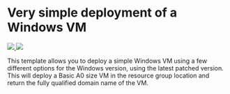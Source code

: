 # Very simple deployment of a Windows VM

<a href="https://portal.azure.com/#create/Microsoft.Template/uri/https%3A%2F%2Fgithub.com%2Fishtein%2Fazure-public%2Fedit%2Fmaster%2F101-vm-simple-windows%2Fazuredeploy.json" target="_blank">
    <img src="http://azuredeploy.net/deploybutton.png"/>
</a>
<a href="http://armviz.io/#/?load=https%3A%2F%2Fgithub.com%2Fishtein%2Fazure-public%2Fedit%2Fmaster%2F101-vm-simple-windows%2Fazuredeploy.json" target="_blank">
    <img src="http://armviz.io/visualizebutton.png"/>
</a>

This template allows you to deploy a simple Windows VM using a few different options for the Windows version, using the latest patched version. This will deploy a Basic A0 size VM in the resource group location and return the fully qualified domain name of the VM.
